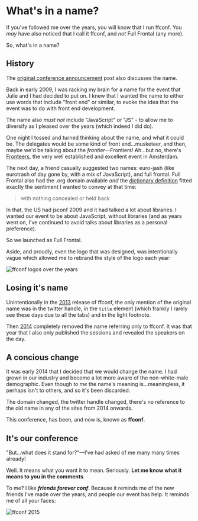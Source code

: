# What's in a name?

If you've followed me over the years, you will know that I run ffconf. You *may* have also noticed that I call it ffconf, and *not* Full Frontal (any more).

So, what's in a name?

<!--more-->

## History

The [original conference announcement](/2009/04/20/full-frontal-javascript-conference#the-name) post also discusses the name.

Back in early 2009, I was racking my brain for a name for the event that Julie and I had decided to put on. I knew that I wanted the name to either use words that include "front end" or similar, to evoke the idea that the event was to do with front end development.

The name also *must not* include "JavaScript" or "JS" - to allow me to diversify as I pleased over the years (which indeed I did do).

One night I tossed and turned thinking about the name, and what it could be. The delegates would be some kind of front end…musketeer, and then, maybe we'd be talking about the *frontier*—Frontiers! Ah…but no, there's [Fronteers](https://fronteers.nl/congres), the very well established and excellent event in Amsterdam.

The next day, a friend casually suggested two names: euro-jash (like eurotrash of day gone by, with a mix of JavaScript), and full frontal. Full Frontal also had the .org domain available *and* the [dictionary definition](https://www.google.co.uk/search?q=define+full+frontal&oq=define+full+frontal&aqs=chrome..69i57.2300j0j7&sourceid=chrome&ie=UTF-8) fitted exactly the sentiment I wanted to convey at that time:

> with nothing concealed or held back

In that, the US had jsconf 2009 and it had talked a lot about libraries. I wanted our event to be about JavaScript, without libraries (and as years went on, I've continued to avoid talks about libraries as a personal preference).

So we launched as Full Frontal.

Aside, and proudly, even the logo that was designed, was intentionally vague which allowed me to rebrand the style of the logo each year:

![ffconf logos over the years](/images/ffconf-logos.png)

## Losing it's name

Unintentionally in the [2013](https://2013.ffconf.org/) release of ffconf, the only mention of the original name was in the twitter handle, in the `title` element (which frankly I rarely see these days due to all the tabs) and in the light footnote.

Then [2014](https://2014.ffconf.org/) completely removed the name referring only to ffconf. It was that year that I also only published the sessions and revealed the speakers on the day.

## A concious change

It was early 2014 that I decided that we would change the name. I had grown in our industry and become a lot more aware of the non-white-male demographic. Even though *to me* the name's meaning is…meaningless, it perhaps isn't to others, and so it's been discarded.

The domain changed, the twitter handle changed, there's no reference to the old name in any of the sites from 2014 onwards.

This conference, has been, and now is, known as **ffconf**.

## It's our conference

"But…what does it stand for?"—I've had asked of me many many times already!

Well. It means what you want it to mean. Seriously. **Let me know what it means to you in the comments**.

To me? I like ***friends forever conf***. Because it reminds me of the new friends I've made over the years, and people our event has help. It reminds me of all your faces:

![ffconf 2015](/images/ffconf-2016.jpg)
